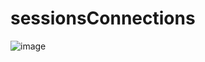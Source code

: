 # sessionsConnections

![image](https://user-images.githubusercontent.com/38886930/125880197-20d1a724-12ea-4021-a05d-255bd9623670.png)
